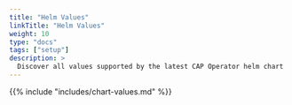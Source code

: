 ```yaml
---
title: "Helm Values"
linkTitle: "Helm Values"
weight: 10
type: "docs"
tags: ["setup"]
description: >
  Discover all values supported by the latest CAP Operator helm chart 
---
```


{{% include "includes/chart-values.md" %}}
